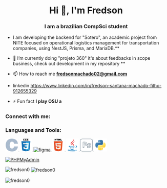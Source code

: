 <h1 align="center">Hi 👋, I'm Fredson</h1>
<h3 align="center">I am a brazilian CompSci student</h3>

- I am developing the backend for "Sotero", an academic project from NITE focused on operational logistics management for transportation companies, using NestJS, Prisma, and MariaDB.**
- 🌱 I’m currently doing "projeto 360" it's about feedbacks in scope business, check out development in my repository **

- 📫 How to reach me **fredsonmachado02@gmail.com**
-  linkedin https://www.linkedin.com/in/fredson-santana-machado-filho-912655329

- ⚡ Fun fact **I play OSU a**

<h3 align="left">Connect with me:</h3>
<p align="left">
</p>

<h3 align="left">Languages and Tools:</h3>
<p align="left"> <a href="https://www.cprogramming.com/" target="_blank" rel="noreferrer"> <img src="https://raw.githubusercontent.com/devicons/devicon/master/icons/c/c-original.svg" alt="c" width="40" height="40"/> </a> <a href="https://www.w3schools.com/css/" target="_blank" rel="noreferrer"> <img src="https://raw.githubusercontent.com/devicons/devicon/master/icons/css3/css3-original-wordmark.svg" alt="css3" width="40" height="40"/> </a> <a href="https://www.figma.com/" target="_blank" rel="noreferrer"> <img src="https://www.vectorlogo.zone/logos/figma/figma-icon.svg" alt="figma" width="40" height="40"/> </a> <a href="https://www.w3.org/html/" target="_blank" rel="noreferrer"> <img src="https://raw.githubusercontent.com/devicons/devicon/master/icons/html5/html5-original-wordmark.svg" alt="html5" width="40" height="40"/> </a> <a href="https://www.java.com" target="_blank" rel="noreferrer"> <img src="https://raw.githubusercontent.com/devicons/devicon/master/icons/java/java-original.svg" alt="java" width="40" height="40"/> </a> <a href="https://www.photoshop.com/en" target="_blank" rel="noreferrer"> <img src="https://raw.githubusercontent.com/devicons/devicon/master/icons/photoshop/photoshop-line.svg" alt="photoshop" width="40" height="40"/> </a> <a href="https://www.python.org" target="_blank" rel="noreferrer"> <img src="https://raw.githubusercontent.com/devicons/devicon/master/icons/python/python-original.svg" alt="python" width="40" height="40"/> </a> </p> <a href="https://www.PHPMyAdmin.com/en" target="_blank" rel="noreferrer"> <img src="https://raw.githubusercontent.com/devicons/devicon/master/icons/PHPMyAdmin/PHPMyAdmin-line.svg" alt="PHPMyAdmin" width="40" height="40"/> </a>

<p><img align="left" src="https://github-readme-stats.vercel.app/api/top-langs?username=fredson0&show_icons=true&theme=highcontrast&locale=en&layout=compact" alt="fredson0" /></p>

<p>&nbsp;<img align="center" src="https://github-readme-stats.vercel.app/api?username=fredson0&show_icons=true&theme=highcontrast&locale=en" alt="fredson0" /></p>

<p><img align="center" src="https://github-readme-streak-stats.herokuapp.com/?user=fredson0&theme=highcontrast" alt="fredson0" /></p>
